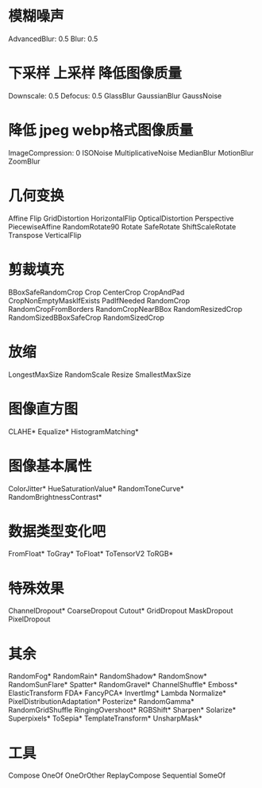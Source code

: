 # 模糊噪声
AdvancedBlur: 0.5
Blur: 0.5
# 下采样 上采样 降低图像质量
Downscale: 0.5
Defocus: 0.5
GlassBlur
GaussianBlur
GaussNoise
# 降低 jpeg webp格式图像质量
ImageCompression: 0
ISONoise
MultiplicativeNoise
MedianBlur
MotionBlur
ZoomBlur

# 几何变换
Affine
Flip
GridDistortion
HorizontalFlip
OpticalDistortion
Perspective
PiecewiseAffine
RandomRotate90
Rotate
SafeRotate
ShiftScaleRotate
Transpose
VerticalFlip

# 剪裁填充
BBoxSafeRandomCrop
Crop
CenterCrop
CropAndPad
CropNonEmptyMaskIfExists
PadIfNeeded
RandomCrop
RandomCropFromBorders
RandomCropNearBBox
RandomResizedCrop
RandomSizedBBoxSafeCrop
RandomSizedCrop

# 放缩
LongestMaxSize
RandomScale
Resize
SmallestMaxSize

# 图像直方图
CLAHE*
Equalize*
HistogramMatching*

# 图像基本属性
ColorJitter*
HueSaturationValue*
RandomToneCurve*
RandomBrightnessContrast*

# 数据类型变化吧
FromFloat*
ToGray*
ToFloat*
ToTensorV2
ToRGB*

# 特殊效果
ChannelDropout*
CoarseDropout
Cutout*
GridDropout
MaskDropout
PixelDropout

# 其余
RandomFog*
RandomRain*
RandomShadow*
RandomSnow*
RandomSunFlare*
Spatter*
RandomGravel*
ChannelShuffle*
Emboss*
ElasticTransform
FDA*
FancyPCA*
InvertImg*
Lambda
Normalize*
PixelDistributionAdaptation*
Posterize*
RandomGamma*
RandomGridShuffle
RingingOvershoot*
RGBShift*
Sharpen*
Solarize*
Superpixels*
ToSepia*
TemplateTransform*
UnsharpMask*

# 工具
Compose
OneOf
OneOrOther
ReplayCompose
Sequential
SomeOf